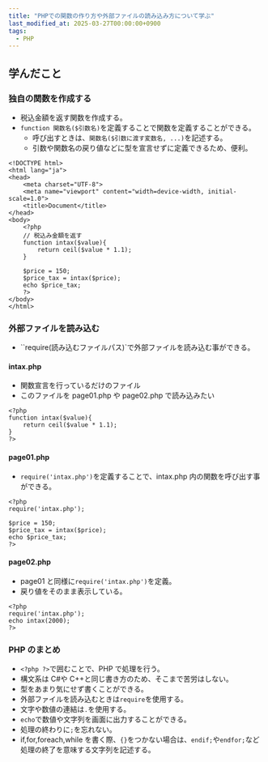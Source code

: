 ```yaml
---
title: "PHPでの関数の作り方や外部ファイルの読み込み方について学ぶ"
last_modified_at: 2025-03-27T00:00:00+0900
tags:
  - PHP
---
```


## 学んだこと

### 独自の関数を作成する

- 税込金額を返す関数を作成する。
- `function 関数名($引数名)`を定義することで関数を定義することができる。
  - 呼び出すときは、`関数名($引数に渡す変数名, ...)`を記述する。
  - 引数や関数名の戻り値などに型を宣言せずに定義できるため、便利。

```
<!DOCTYPE html>
<html lang="ja">
<head>
    <meta charset="UTF-8">
    <meta name="viewport" content="width=device-width, initial-scale=1.0">
    <title>Document</title>
</head>
<body>
    <?php
    // 税込み金額を返す
    function intax($value){
        return ceil($value * 1.1);
    }

    $price = 150;
    $price_tax = intax($price);
    echo $price_tax;
    ?>
</body>
</html>

```

### 外部ファイルを読み込む

- ``require(読み込むファイルパス)`で外部ファイルを読み込む事ができる。

#### intax.php

- 関数宣言を行っているだけのファイル
- このファイルを page01.php や page02.php で読み込みたい

```
<?php
function intax($value){
    return ceil($value * 1.1);
}
?>
```

#### page01.php

- `require('intax.php')`を定義することで、intax.php 内の関数を呼び出す事ができる。

```
<?php
require('intax.php');

$price = 150;
$price_tax = intax($price);
echo $price_tax;
?>
```

#### page02.php

- page01 と同様に`require('intax.php')`を定義。
- 戻り値をそのまま表示している。

```
<?php
require('intax.php');
echo intax(2000);
?>

```

### PHP のまとめ

- `<?php ?>`で囲むことで、PHP で処理を行う。
- 構文系は C#や C++と同じ書き方のため、そこまで苦労はしない。
- 型をあまり気にせず書くことができる。
- 外部ファイルを読み込むときは`require`を使用する。
- 文字や数値の連結は`.`を使用する。
- `echo`で数値や文字列を画面に出力することができる。
- 処理の終わりに`;`を忘れない。
- if,for,foreach,while を書く際、`{}`をつかない場合は、`endif;`や`endfor;`など処理の終了を意味する文字列を記述する。
